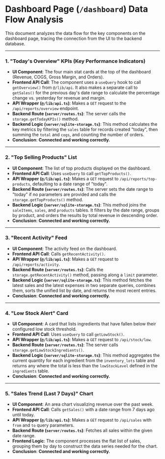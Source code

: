 # Dashboard Page (`/dashboard`) Data Flow Analysis

This document analyzes the data flow for the key components on the dashboard page, tracing the connection from the UI to the backend database.

---

### 1. "Today's Overview" KPIs (Key Performance Indicators)

- **UI Component**: The four main stat cards at the top of the dashboard (Revenue, COGS, Gross Margin, and Orders).
- **Frontend API Call**: The component uses a `useQuery` hook to call `getOverview()` from `@/lib/api`. It also makes a separate call to `getSales()` for the previous day's date range to calculate the percentage change vs. yesterday for revenue and margin.
- **API Wrapper (`@/lib/api.ts`)**: Makes a `GET` request to the `/api/reports/overview` endpoint.
- **Backend Route (`server/routes.ts`)**: The server calls the `storage.getTodayKPIs()` method.
- **Backend Logic (`server/sqlite-storage.ts`)**: This method calculates the key metrics by filtering the `sales` table for records created "today", then summing the `total` and `cogs`, and counting the number of orders.
- **Conclusion**: **Connected and working correctly.**

---

### 2. "Top Selling Products" List

- **UI Component**: The list of top products displayed on the dashboard.
- **Frontend API Call**: Uses `useQuery` to call `getTopProducts()`.
- **API Wrapper (`@/lib/api.ts`)**: Makes a `GET` request to `/api/reports/top-products`, defaulting to a date range of "today".
- **Backend Route (`server/routes.ts`)**: The server sets the date range to "today" if no parameters are provided and calls the `storage.getTopProducts()` method.
- **Backend Logic (`server/sqlite-storage.ts`)**: This method joins the `saleItems`, `sales`, and `products` tables. It filters by the date range, groups by product, and orders the results by total revenue in descending order.
- **Conclusion**: **Connected and working correctly.**

---

### 3. "Recent Activity" Feed

- **UI Component**: The activity feed on the dashboard.
- **Frontend API Call**: Calls `getRecentActivity()`.
- **API Wrapper (`@/lib/api.ts`)**: Makes a `GET` request to `/api/reports/activity`.
- **Backend Route (`server/routes.ts`)**: Calls the `storage.getRecentActivity()` method, passing along a `limit` parameter.
- **Backend Logic (`server/sqlite-storage.ts`)**: This method fetches the latest sales and the latest expenses in two separate queries, combines them, sorts the unified list by date, and returns the most recent entries.
- **Conclusion**: **Connected and working correctly.**

---

### 4. "Low Stock Alert" Card

- **UI Component**: A card that lists ingredients that have fallen below their configured low stock threshold.
- **Frontend API Call**: Uses `useQuery` to call `getLowStock()`.
- **API Wrapper (`@/lib/api.ts`)**: Makes a `GET` request to `/api/stock/low`.
- **Backend Route (`server/routes.ts`)**: The server calls `storage.getLowStockIngredients()`.
- **Backend Logic (`server/sqlite-storage.ts`)**: This method aggregates the current quantity for each ingredient from the `inventory_lots` table and returns any where the total is less than the `lowStockLevel` defined in the `ingredients` table.
- **Conclusion**: **Connected and working correctly.**

---

### 5. "Sales Trend (Last 7 Days)" Chart

- **UI Component**: An area chart visualizing revenue over the past week.
- **Frontend API Call**: Calls `getSales()` with a date range from 7 days ago until today.
- **API Wrapper (`@/lib/api.ts`)**: Makes a `GET` request to `/api/sales` with `from` and `to` query parameters.
- **Backend Route (`server/routes.ts`)**: Fetches all sales within the given date range.
- **Frontend Logic**: The component processes the flat list of sales, grouping them by day to construct the data series needed for the chart.
- **Conclusion**: **Connected and working correctly.**
